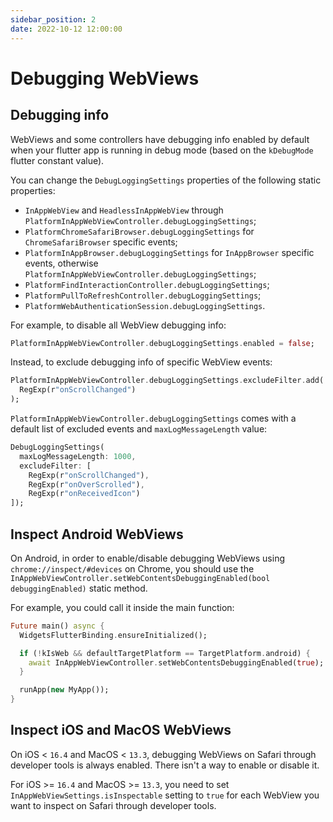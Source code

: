 ```yaml
---
sidebar_position: 2
date: 2022-10-12 12:00:00
---
```


# Debugging WebViews

## Debugging info

WebViews and some controllers have debugging info enabled by default when your flutter app is running in debug mode (based on the `kDebugMode` flutter constant value).

You can change the `DebugLoggingSettings` properties of the following static properties:
- `InAppWebView` and `HeadlessInAppWebView` through `PlatformInAppWebViewController.debugLoggingSettings`;
- `PlatformChromeSafariBrowser.debugLoggingSettings` for `ChromeSafariBrowser` specific events;
- `PlatformInAppBrowser.debugLoggingSettings` for `InAppBrowser` specific events, otherwise `PlatformInAppWebViewController.debugLoggingSettings`;
- `PlatformFindInteractionController.debugLoggingSettings`;
- `PlatformPullToRefreshController.debugLoggingSettings`;
- `PlatformWebAuthenticationSession.debugLoggingSettings`.

For example, to disable all WebView debugging info:
```dart
PlatformInAppWebViewController.debugLoggingSettings.enabled = false;
```

Instead, to exclude debugging info of specific WebView events:
```dart
PlatformInAppWebViewController.debugLoggingSettings.excludeFilter.add(
  RegExp(r"onScrollChanged")
);
```

`PlatformInAppWebViewController.debugLoggingSettings` comes with a default list of excluded events
and `maxLogMessageLength` value:
```dart
DebugLoggingSettings(
  maxLogMessageLength: 1000,
  excludeFilter: [
    RegExp(r"onScrollChanged"),
    RegExp(r"onOverScrolled"),
    RegExp(r"onReceivedIcon")
]);
```

## Inspect Android WebViews
On Android, in order to enable/disable debugging WebViews using `chrome://inspect/#devices` on Chrome, you should use the `InAppWebViewController.setWebContentsDebuggingEnabled(bool debuggingEnabled)` static method.

For example, you could call it inside the main function:
```dart
Future main() async {
  WidgetsFlutterBinding.ensureInitialized();

  if (!kIsWeb && defaultTargetPlatform == TargetPlatform.android) {
    await InAppWebViewController.setWebContentsDebuggingEnabled(true);
  }

  runApp(new MyApp());
}
```

## Inspect iOS and MacOS WebViews
On iOS < `16.4` and MacOS < `13.3`, debugging WebViews on Safari through developer tools is always enabled. There isn't a way to enable or disable it.

For iOS >= `16.4` and MacOS >= `13.3`, you need to set `InAppWebViewSettings.isInspectable` setting to `true` for each WebView you want to inspect on Safari through developer tools.
